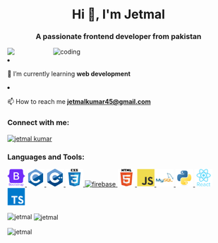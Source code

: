 <h1 align="center">Hi 👋, I'm Jetmal</h1>
<h3 align="center">A passionate frontend developer from pakistan</h3>
<img align="right" alt="coding" width="400" src="https://www.google.com/url?sa=i&url=https%3A%2F%2Fgithub.com%2Frudrabarad%2FGifs&psig=AOvVaw0fosKiUuG3ht6TIkoD8KhX&ust=1739632426991000&source=images&cd=vfe&opi=89978449&ved=0CBMQjRxqFwoTCNif6d-6w4sDFQAAAAAdAAAAABAX"
<p align="left"> <img src="https://www.google.com/imgres?q=animation%20coding%20gif&imgurl=https%3A%2F%2Fcamo.githubusercontent.com%2F88adc7c88c9d3dba7479020846ed35d13410e3707c7f149e1c6140cc6beaef9a%2F68747470733a2f2f70687973696373677572756b756c2e66696c65732e776f726470726573732e636f6d2f323031392f30322f6368617261637465722d312e676966&imgrefurl=https%3A%2F%2Fgithub.com%2Frudrabarad%2FGifs&docid=CJdgcKdcN0j58M&tbnid=6_7BCMkOF0X1vM&vet=12ahUKEwjz7oT3ucOLAxXZ2wIHHYBTOh4QM3oECHgQAA..i&w=800&h=600&hcb=2&ved=2ahUKEwjz7oT3ucOLAxXZ2wIHHYBTOh4QM3oECHgQAA"

- 🌱 I’m currently learning **web development**

- 📫 How to reach me **jetmalkumar45@gmail.com**

<h3 align="left">Connect with me:</h3>
<p align="left">
<a href="https://linkedin.com/in/jetmal kumar" target="blank"><img align="center" src="https://raw.githubusercontent.com/rahuldkjain/github-profile-readme-generator/master/src/images/icons/Social/linked-in-alt.svg" alt="jetmal kumar" height="30" width="40" /></a>
</p>

<h3 align="left">Languages and Tools:</h3>
<p align="left"> <a href="https://getbootstrap.com" target="_blank" rel="noreferrer"> <img src="https://raw.githubusercontent.com/devicons/devicon/master/icons/bootstrap/bootstrap-plain-wordmark.svg" alt="bootstrap" width="40" height="40"/> </a> <a href="https://www.cprogramming.com/" target="_blank" rel="noreferrer"> <img src="https://raw.githubusercontent.com/devicons/devicon/master/icons/c/c-original.svg" alt="c" width="40" height="40"/> </a> <a href="https://www.w3schools.com/cpp/" target="_blank" rel="noreferrer"> <img src="https://raw.githubusercontent.com/devicons/devicon/master/icons/cplusplus/cplusplus-original.svg" alt="cplusplus" width="40" height="40"/> </a> <a href="https://www.w3schools.com/css/" target="_blank" rel="noreferrer"> <img src="https://raw.githubusercontent.com/devicons/devicon/master/icons/css3/css3-original-wordmark.svg" alt="css3" width="40" height="40"/> </a> <a href="https://firebase.google.com/" target="_blank" rel="noreferrer"> <img src="https://www.vectorlogo.zone/logos/firebase/firebase-icon.svg" alt="firebase" width="40" height="40"/> </a> <a href="https://www.w3.org/html/" target="_blank" rel="noreferrer"> <img src="https://raw.githubusercontent.com/devicons/devicon/master/icons/html5/html5-original-wordmark.svg" alt="html5" width="40" height="40"/> </a> <a href="https://developer.mozilla.org/en-US/docs/Web/JavaScript" target="_blank" rel="noreferrer"> <img src="https://raw.githubusercontent.com/devicons/devicon/master/icons/javascript/javascript-original.svg" alt="javascript" width="40" height="40"/> </a> <a href="https://www.mysql.com/" target="_blank" rel="noreferrer"> <img src="https://raw.githubusercontent.com/devicons/devicon/master/icons/mysql/mysql-original-wordmark.svg" alt="mysql" width="40" height="40"/> </a> <a href="https://www.python.org" target="_blank" rel="noreferrer"> <img src="https://raw.githubusercontent.com/devicons/devicon/master/icons/python/python-original.svg" alt="python" width="40" height="40"/> </a> <a href="https://reactjs.org/" target="_blank" rel="noreferrer"> <img src="https://raw.githubusercontent.com/devicons/devicon/master/icons/react/react-original-wordmark.svg" alt="react" width="40" height="40"/> </a> <a href="https://www.typescriptlang.org/" target="_blank" rel="noreferrer"> <img src="https://raw.githubusercontent.com/devicons/devicon/master/icons/typescript/typescript-original.svg" alt="typescript" width="40" height="40"/> </a> </p>

<p><img align="left" src="https://github-readme-stats.vercel.app/api/top-langs?username=jetmal&show_icons=true&locale=en&layout=compact" alt="jetmal" /></p>

<p>&nbsp;<img align="center" src="https://github-readme-stats.vercel.app/api?username=jetmal&show_icons=true&locale=en" alt="jetmal" /></p>

<p><img align="center" src="https://github-readme-streak-stats.herokuapp.com/?user=jetmal&" alt="jetmal" /></p>
